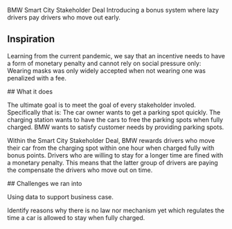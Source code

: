 BMW Smart City Stakeholder Deal
Introducing a bonus system where lazy drivers pay drivers who move out early. 

## Inspiration
<p>Learning from the current pandemic, we say that an incentive needs to have a form of monetary penalty and cannot rely on social pressure only: Wearing masks was only widely accepted when not wearing one was penalized with a fee.</p>
## What it does
<p>The ultimate goal is to meet the goal of every stakeholder involed. Specifically that is: The car owner wants to get a parking spot quickly. The charging station wants to have the cars to free the parking spots when fully charged. BMW wants to satisfy customer needs by providing parking spots.</p>
<p>Within the Smart City Stakeholder Deal, BMW rewards drivers who move their car from the charging spot within one hour when charged fully with bonus points. Drivers who are willing to stay for a longer time are fined with a monetary penalty. This means that the latter group of drivers are paying the compensate the drivers who move out on time. </p>
## Challenges we ran into
<p>Using data to support business case.</p>
<p>Identify reasons why there is no law nor mechanism yet which regulates the time a car is allowed to stay when fully charged.</p>

